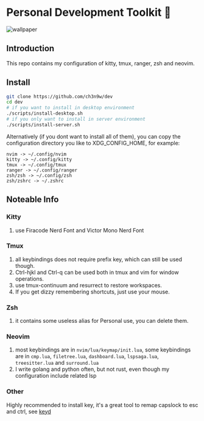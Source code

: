 # Personal Development Toolkit 📡

![wallpaper](./wallpaper.png)

## Introduction

This repo contains my configuration of kitty, tmux, ranger, zsh and neovim.

## Install

```bash
git clone https://github.com/ch3n9w/dev
cd dev
# if you want to install in desktop environment
./scripts/install-desktop.sh
# if you only want to install in server environment
./scripts/install-server.sh
```

Alternatively (if you dont want to install all of them), you can copy the configuration directory you like to XDG_CONFIG_HOME, for example:

```
nvim -> ~/.config/nvim
kitty -> ~/.config/kitty
tmux -> ~/.config/tmux
ranger -> ~/.config/ranger
zsh/zsh -> ~/.config/zsh
zsh/zshrc -> ~/.zshrc
```

## Noteable Info

### Kitty

1. use Firacode Nerd Font and Victor Mono Nerd Font

### Tmux

1. all keybindings does not require prefix key, which can still be used though.
2. Ctrl-hjkl and Ctrl-q can be used both in tmux and vim for window operations.
3. use tmux-continuum and resurrect to restore workspaces.
4. If you get dizzy remembering shortcuts, just use your mouse.

### Zsh

1. it contains some useless alias for Personal use, you can delete them.

### Neovim

1. most keybindings are in `nvim/lua/keymap/init.lua`, some keybindings are in `cmp.lua`, `filetree.lua`, `dashboard.lua`, `lspsaga.lua`, `treesitter.lua` and `surround.lua`
2. I write golang and python often, but not rust, even though my configuration include related lsp

### Other

Highly recommended to install key, it's a great tool to remap capslock to esc and ctrl, see [keyd](https://github.com/rvaiya/keyd)
